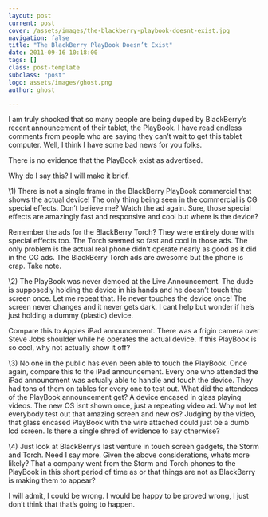 ```yaml
---
layout: post
current: post
cover: /assets/images/the-blackberry-playbook-doesnt-exist.jpg
navigation: false
title: "The BlackBerry PlayBook Doesn’t Exist"
date: 2011-09-16 10:18:00
tags: []
class: post-template
subclass: "post"
logo: assets/images/ghost.png
author: ghost

---
```


I am truly shocked that so many people are being duped by BlackBerry’s recent announcement of their tablet, the PlayBook. I have read endless comments from people who are saying they can’t wait to get this tablet computer. Well, I think I have some bad news for you folks.

There is no evidence that the PlayBook exist as advertised.

Why do I say this? I will make it brief.

\1) There is not a single frame in the BlackBerry PlayBook commercial that shows the actual device! The only thing being seen in the commercial is CG special effects. Don’t believe me? Watch the ad again. Sure, those special effects are amazingly fast and responsive and cool but where is the device?



Remember the ads for the BlackBerry Torch? They were entirely done with special effects too. The Torch seemed so fast and cool in those ads. The only problem is the actual real phone didn’t operate nearly as good as it did in the CG ads. The BlackBerry Torch ads are awesome but the phone is crap. Take note.



\2) The PlayBook was never demoed at the Live Announcement. The dude is supposedly holding the device in his hands and he doesn’t touch the screen once. Let me repeat that. He never touches the device once! The screen never changes and it never gets dark. I cant help but wonder if he’s just holding a dummy (plastic) device. 



Compare this to Apples iPad announcement. There was a frigin camera over Steve Jobs shoulder while he operates the actual device. If this PlayBook is so cool, why not actually show it off?

\3) No one in the public has even been able to touch the PlayBook. Once again, compare this to the iPad announcement. Every one who attended the iPad announcment was actually able to handle and touch the device. They had tons of them on tables for every one to test out. What did the attendees of the PlayBook announcement get? A device encased in glass playing videos. The new OS isnt shown once, just a repeating video ad. Why not let everybody test out that amazing screen and new os? Judging by the video, that glass encased PlayBook with the wire attached could just be a dumb lcd screen. Is there a single shred of evidence to say otherwise?



\4) Just look at BlackBerry’s last venture in touch screen gadgets, the Storm and Torch. Need I say more. Given the above considerations, whats more likely? That a company went from the Storm and Torch phones to the PlayBook in this short period of time as or that things are not as BlackBerry is making them to appear?

I will admit, I could be wrong. I would be happy to be proved wrong, I just don’t think that that’s going to happen. 
